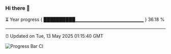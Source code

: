 ### Hi there 👋

⏳ Year progress { ██████████▁▁▁▁▁▁▁▁▁▁▁▁▁▁▁▁▁▁▁▁ } 36.18 %

---

⏰ Updated on Tue, 13 May 2025 01:15:40 GMT

![Progress Bar CI](https://github.com/liununu/liununu/workflows/Progress%20Bar%20CI/badge.svg)
